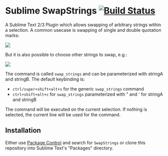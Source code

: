 Sublime SwapStrings [![Build Status](https://travis-ci.org/philippotto/Sublime-SwapStrings.svg?branch=master)](https://travis-ci.org/philippotto/Sublime-SwapStrings)
===================

A Sublime Text 2/3 Plugin which allows swapping of arbitrary strings within a selection. A common usecase is swapping of single and double quotation marks:

![](http://philippotto.github.io/Sublime-SwapStrings/screens/swap-quotes.gif)


But it is also possible to choose other strings to swap, e.g.:

![](http://philippotto.github.io/Sublime-SwapStrings/screens/swap-strings.gif)


The command is called ```swap_strings``` and can be parameterized with stringA and stringB.
The default keybinding is:
- ```ctrl/super+shift+alt+s``` for the generic ```swap_strings``` command
- ```ctrl+shift+alt+c``` for ```swap_strings``` parameterized with " and ' for stringA and stringB

The command will be executed on the current selection. If nothing is selected, the current line will be used for the command.


## Installation

Either use [Package Control](https://sublime.wbond.net/installation) and search for `SwapStrings` or clone this repository into Sublime Text's "Packages" directory.
